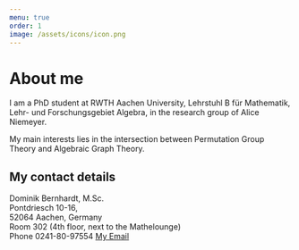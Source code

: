 ```yaml
---
menu: true
order: 1
image: /assets/icons/icon.png
---
```


# About me

I am a PhD student at RWTH Aachen University, Lehrstuhl B für Mathematik, Lehr- und Forschungsgebiet
Algebra, in the research group of Alice Niemeyer.

My main interests lies in the intersection between Permutation Group Theory and Algebraic Graph Theory.

## My contact details  
Dominik Bernhardt, M.Sc.  
   Pontdriesch 10-16,  
   52064 Aachen, Germany  
   Room 302 (4th floor, next to the Mathelounge)  
   Phone 0241-80-97554
   [My Email](mailto:bernhardt@mathb.rwth-aachen.de)
